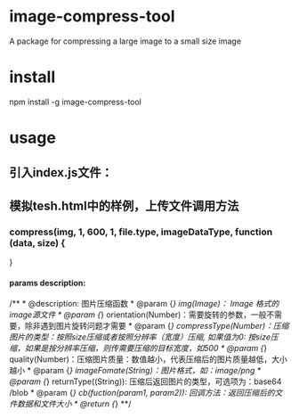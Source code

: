 # image-compress-tool

A package for compressing a large image to a small size image

# install

npm install -g image-compress-tool

# usage

## 引入index.js文件：
<script type="text/javascript" src="./index.js"></script>

## 模拟tesh.html中的样例，上传文件调用方法

### compress(img, 1, 600, 1, file.type, imageDataType, function (data, size) {
}

#### params description:
/**
     * @description: 图片压缩函数
     * @param {*} img(Image)： Image 格式的image源文件
     * @param {*} orientation(Number)：需要旋转的参数，一般不需要，除非遇到图片旋转问题才需要
     * @param {*} compressType(Number)：压缩图片的类型：按照size压缩或者按照分辨率（宽度）压缩, 如果值为0: 按size压缩，如果是按分辨率压缩，则传需要压缩的目标宽度，如500
     * @param {*} quality(Number)：压缩图片质量：数值越小，代表压缩后的图片质量越低，大小越小
     * @param {*} imageFomate(String)：图片格式，如：image/png
     * @param {*} returnType((String)): 压缩后返回图片的类型，可选项为：base64  /blob
     * @param {*} cb(fuction(param1, param2)): 回调方法：返回压缩后的文件数据和文件大小
     * @return {*}
**/
